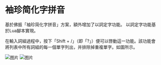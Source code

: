# 袖珍简化字拼音
基於佛振「袖珍简化字拼音」方案，額外增加了以詞定字功能。
以詞定字功能基於Lua腳本實現。

在輸入詞組過程中，按下「Shift + /」（即「?」）便可以啓動這一功能。該功能會將列表中所有詞組的每一個單字列出，并排除掉重複單字。如圖所示。

 ![图片](https://user-images.githubusercontent.com/37499529/213872688-0fd5b092-5756-459a-ad42-dd1de04adfaa.png)
 ![图片](https://user-images.githubusercontent.com/37499529/213872733-7294e4f7-aef9-4159-a445-90e46ffbb0bd.png)
